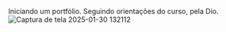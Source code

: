 Iniciando um portfólio. Seguindo orientações do curso, pela Dio.
![Captura de tela 2025-01-30 132112](https://github.com/user-attachments/assets/c172737a-8b35-44e9-b83c-79fa67317d77)

